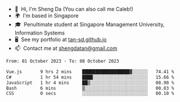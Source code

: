 <!---
tan-sd/tan-sd is a ✨ special ✨ repository because its `README.md` (this file) appears on your GitHub profile.
You can click the Preview link to take a look at your changes.
--->
- 👋  Hi, I'm Sheng Da (You can also call me Caleb!)
- 🌍  I'm based in Singapore
- 🎓  Penultimate student at Singapore Management University, Information Systems
- 🖥️  See my portfolio at [tan-sd.github.io](https://tan-sd.github.io/)
- 📫  Contact me at [shengdatan@gmail.com](mailto:shengdatan@gmail.com)

<!--START_SECTION:waka-->

```txt
From: 01 October 2023 - To: 08 October 2023

Vue.js       9 hrs 2 mins    ██████████████████▓░░░░░░   74.41 %
C#           1 hr 54 mins    ████░░░░░░░░░░░░░░░░░░░░░   15.66 %
JavaScript   1 hr 4 mins     ██▒░░░░░░░░░░░░░░░░░░░░░░   08.90 %
Bash         6 mins          ▒░░░░░░░░░░░░░░░░░░░░░░░░   00.83 %
CSS          0 secs          ░░░░░░░░░░░░░░░░░░░░░░░░░   00.10 %
```

<!--END_SECTION:waka-->
